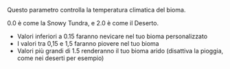 Questo parametro controlla la temperatura climatica del bioma.

0.0 è come la Snowy Tundra, e 2.0 è come il Deserto.

* Valori inferiori a 0.15 faranno nevicare nel tuo bioma personalizzato
* I valori tra 0,15 e 1,5 faranno piovere nel tuo bioma
* Valori più grandi di 1.5 renderanno il tuo bioma arido (disattiva la pioggia, come nei deserti per esempio)